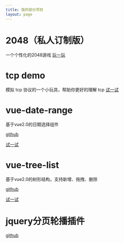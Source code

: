 ```yaml
---
title: 我的部分项目
layout: page
---
```

# 2048（私人订制版）
一个个性化的2048游戏
[玩一玩](/game2048)

# tcp demo
模拟 tcp 协议的一个小玩具，帮助你更好的理解 tcp
[试一试](/vue-tcp)

# vue-date-range
基于vue2.0的日期选择组件

[github](https://github.com/ParadeTo/vue-date-range)

[试一试](/vue-date-range)

# vue-tree-list
基于vue2.0的树形结构，支持新增、拖拽、删除

[github](https://github.com/ParadeTo/vue-tree-list)

[试一试](/vue-tree-list)

# jquery分页轮播插件
[github](https://github.com/ParadeTo/page-switch)
